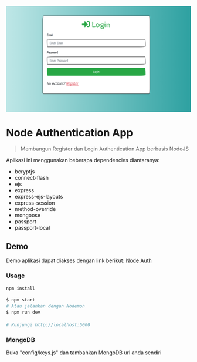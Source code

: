 <img src="login.png" align="middle" />

# Node Authentication App

> Membangun Register dan Login Authentication App berbasis NodeJS

Aplikasi ini menggunakan beberapa dependencies diantaranya:

- bcryptjs
- connect-flash
- ejs
- express
- express-ejs-layouts
- express-session
- method-override
- mongoose
- passport
- passport-local

## Demo

Demo aplikasi dapat diakses dengan link berikut: [Node Auth](https://rifandani-node-auth.now.sh/)

### Usage

```sh
npm install
```

```sh
$ npm start
# Atau jalankan dengan Nodemon
$ npm run dev

# Kunjungi http://localhost:5000
```

### MongoDB

Buka "config/keys.js" dan tambahkan MongoDB url anda sendiri
